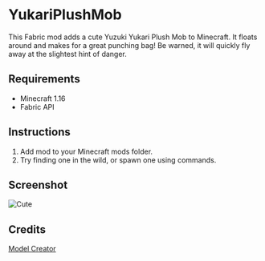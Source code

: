 # YukariPlushMob

This Fabric mod adds a cute Yuzuki Yukari Plush Mob to Minecraft. It floats around and makes for a great punching bag! Be warned, it will quickly fly away at the slightest hint of danger.

## Requirements
- Minecraft 1.16
- Fabric API

## Instructions

1) Add mod to your Minecraft mods folder.
2) Try finding one in the wild, or spawn one using commands.

## Screenshot
![Cute](https://user-images.githubusercontent.com/45186205/122135362-583a1e80-ce0e-11eb-9206-0fe4971d1431.png)

## Credits
[Model Creator](https://seiga.nicovideo.jp/seiga/im10610798)